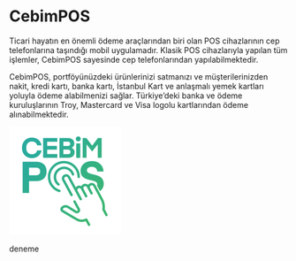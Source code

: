 # CebimPOS

Ticari hayatın en önemli ödeme araçlarından biri olan POS cihazlarının cep telefonlarına taşındığı mobil uygulamadır. Klasik POS cihazlarıyla yapılan tüm işlemler, CebimPOS sayesinde cep telefonlarından yapılabilmektedir.

CebimPOS, portföyünüzdeki ürünlerinizi satmanızı ve müşterilerinizden nakit, kredi kartı, banka kartı, İstanbul Kart ve anlaşmalı yemek kartları yoluyla ödeme alabilmenizi sağlar. Türkiye’deki banka ve ödeme kuruluşlarının Troy, Mastercard ve Visa logolu kartlarından ödeme alınabilmektedir.

![](.gitbook/assets/cebimposlogo.png)

deneme

